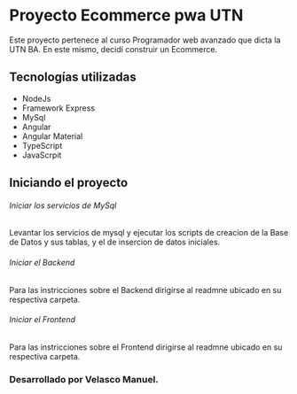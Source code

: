 # Proyecto Ecommerce pwa UTN
Este proyecto pertenece al curso Programador web avanzado que dicta la UTN BA. En este mismo, decidí construir un Ecommerce.
## Tecnologías utilizadas 
* NodeJs
* Framework Express
* MySql
* Angular
* Angular Material
* TypeScript
* JavaScrpit
## Iniciando el proyecto
###### Iniciar los servicios de MySql
Levantar los servicios de mysql y ejecutar los scripts de creacion de la Base de Datos y sus tablas, y el de insercion de datos iniciales.

###### Iniciar el Backend
Para las instricciones sobre el Backend dirigirse al readmne ubicado en su respectiva carpeta.

###### Iniciar el Frontend
Para las instricciones sobre el Frontend dirigirse al readmne ubicado en su respectiva carpeta.

### Desarrollado por Velasco Manuel.